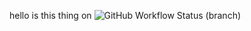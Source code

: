 hello is this thing on
![GitHub Workflow Status (branch)](https://img.shields.io/github/actions/workflow/status/40682339/Coursework/main.yml?branch=master)
